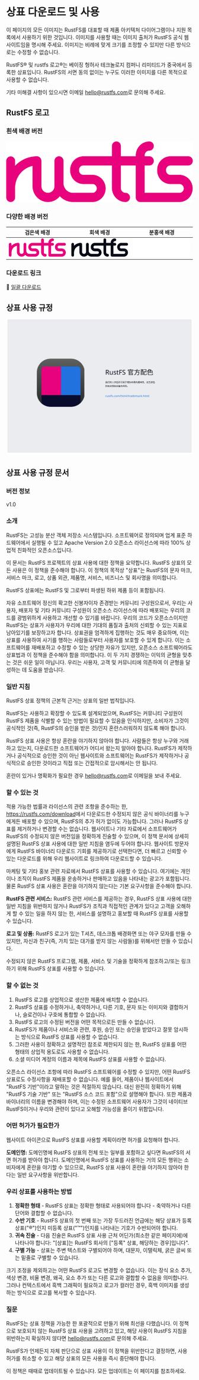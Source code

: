 # 상표 다운로드 및 사용

이 페이지의 모든 이미지는 RustFS를 대표할 때 제품 아키텍처 다이어그램이나 지원 목록에서 사용하기 위한 것입니다. 이미지를 사용할 때는 이미지 출처가 RustFS 공식 웹사이트임을 명시해 주세요. 이미지는 비례에 맞게 크기를 조정할 수 있지만 다른 방식으로는 수정할 수 없습니다.

RustFS® 및 rustfs 로고®는 베이징 헝허사 테크놀로지 컴퍼니 리미티드가 중국에서 등록한 상표입니다. RustFS의 서면 동의 없이는 누구도 이러한 이미지를 다른 목적으로 사용할 수 없습니다.

기타 미해결 사항이 있으시면 이메일 <hello@rustfs.com>로 문의해 주세요.

## RustFS 로고

### 흰색 배경 버전

![RustFS 로고 - 흰색 배경](./images/logo-white-bg.svg)

### 다양한 배경 버전

| 검은색 배경 | 회색 배경 | 분홍색 배경 |
|----------|----------|----------|
| ![RustFS 로고 - 검은색 배경](./images/logo-black-bg.svg) | ![RustFS 로고 - 회색 배경](./images/logo-gray-bg.svg) | ![RustFS 로고 - 분홍색 배경](./images/logo-pink-bg.svg) |

### 다운로드 링크

🔗 [일괄 다운로드](https://rustfs.com/images/trademark/logo.zip)

## 상표 사용 규정

![상표 사용 규정](./images/trademark-guidelines.svg)

## 상표 사용 규정 문서

### 버전 정보

v1.0

### 소개

RustFS는 고성능 분산 객체 저장소 시스템입니다. 소프트웨어로 정의되며 업계 표준 하드웨어에서 실행될 수 있고 Apache Version 2.0 오픈소스 라이선스에 따라 100% 상업적 친화적인 오픈소스입니다.

이 문서는 RustFS 프로젝트의 상표 사용에 대한 정책을 요약합니다. RustFS 상표의 모든 사용은 이 정책을 준수해야 합니다. 이 정책의 목적상 "상표"는 RustFS의 문자 마크, 서비스 마크, 로고, 상품 외관, 제품명, 서비스, 비즈니스 및 회사명을 의미합니다.

RustFS 상표에는 RustFS 및 그로부터 파생된 하위 제품 등이 포함됩니다.

자유 소프트웨어 정신의 확고한 신봉자이자 존경받는 커뮤니티 구성원으로서, 우리는 사용자, 배포자 및 기타 커뮤니티 구성원이 오픈소스 라이선스에 따라 배포되는 우리의 코드를 광범위하게 사용하고 개선할 수 있기를 바랍니다. 우리의 코드가 오픈소스이지만 RustFS는 상표가 사용자가 우리에 대한 기대의 품질과 출처의 신뢰할 수 있는 지표로 남아있기를 보장하고자 합니다. 상표권을 엄격하게 집행하는 것도 매우 중요하며, 이는 상표를 사용하여 사기를 행하는 사람들로부터 사용자를 보호할 수 있게 합니다. 이는 소프트웨어를 재배포하고 수정할 수 있는 상당한 자유가 있지만, 오픈소스 소프트웨어라도 상표법과 이 정책을 준수해야 함을 의미합니다. 이 두 가지 경쟁하는 이익의 균형을 맞추는 것은 쉬운 일이 아닙니다. 우리는 사용자, 고객 및 커뮤니티에 의존하여 이 균형을 달성하는 데 도움을 받습니다.

### 일반 지침

RustFS 상표 정책의 근본적 근거는 상표의 일반 법칙입니다.

RustFS는 사용하고 확장할 수 있도록 설계되었으며, RustFS는 커뮤니티 구성원이 RustFS 제품을 식별할 수 있는 방법이 필요할 수 있음을 인식하지만, 소비자가 그것이 공식적인 것(즉, RustFS의 승인을 받은 것)인지 혼란스러워하지 않도록 해야 합니다.

RustFS 상표 사용은 항상 혼란을 야기하지 않아야 합니다. 사람들은 항상 누구와 거래하고 있는지, 다운로드한 소프트웨어가 어디서 왔는지 알아야 합니다. RustFS가 제작하거나 공식적으로 승인한 것이 아닌 웹사이트와 소프트웨어는 RustFS가 제작하거나 공식적으로 승인한 것이라고 직접 또는 간접적으로 암시해서는 안 됩니다.

혼란이 있거나 명확화가 필요한 경우 <hello@rustfs.com>로 이메일을 보내 주세요.

### 할 수 있는 것

적용 가능한 법률과 라이선스의 관련 조항을 준수하는 한, <https://rustfs.com/download>에서 다운로드한 수정되지 않은 공식 바이너리를 누구에게든 배포할 수 있으며, RustFS의 추가 허가 없이도 가능합니다. 그러나 RustFS 상표를 제거하거나 변경할 수는 없습니다. 웹사이트나 기타 자료에서 소프트웨어가 RustFS의 수정되지 않은 버전임을 정확하게 진술할 수 있으며, 이 정책 문서에 상세히 설명된 RustFS 상표 사용에 대한 일반 지침을 염두에 두어야 합니다. 웹사이트 방문자에게 RustFS 바이너리 다운로드 기회를 제공하기로 선택한다면, 더 빠르고 신뢰할 수 있는 다운로드를 위해 우리 웹사이트로 링크하여 다운로드할 수 있습니다.

마케팅 및 기타 홍보 관련 자료에서 RustFS 상표를 사용할 수 있습니다. 여기에는 개인이나 조직이 RustFS 제품을 운송하거나 판매하고 있음을 나타내는 광고가 포함됩니다. 물론 RustFS 상표 사용은 혼란을 야기하지 않는다는 기본 요구사항을 준수해야 합니다.

**RustFS 관련 서비스:** RustFS 관련 서비스를 제공하는 경우, RustFS 상표 사용에 대한 일반 지침을 위반하지 않거나 RustFS가 조직과 직접적인 관계가 있다고 고객을 오해하게 할 수 있는 일을 하지 않는 한, 서비스를 설명하고 홍보할 때 RustFS 상표를 사용할 수 있습니다.

**로고 및 상품:** RustFS 로고가 있는 T셔츠, 데스크톱 배경화면 또는 야구 모자를 만들 수 있지만, 자신과 친구(즉, 가치 있는 대가를 받지 않는 사람들)를 위해서만 만들 수 있습니다.

수정되지 않은 RustFS 프로그램, 제품, 서비스 및 기술을 정확하게 참조하고/또는 링크하기 위해 RustFS 상표를 사용할 수 있습니다.

### 할 수 없는 것

1. RustFS 로고를 상업적으로 생산한 제품에 배치할 수 없습니다.
2. RustFS 상표를 수정하거나, 축약하거나, 다른 기호, 문자 또는 이미지와 결합하거나, 슬로건이나 구호에 통합할 수 없습니다.
3. RustFS 로고의 수정된 버전을 어떤 목적으로든 만들 수 없습니다.
4. RustFS가 제품이나 서비스와 관련, 후원, 승인 또는 승인을 받았다고 잘못 암시하는 방식으로 RustFS 상표를 사용할 수 없습니다.
5. 그러한 사용이 정확하고 설명적인 참조로 제한되지 않는 한, RustFS 상표를 어떤 형태의 상업적 용도로도 사용할 수 없습니다.
6. 소셜 미디어 계정의 이름과 제목에 RustFS 상표를 사용할 수 없습니다.

오픈소스 라이선스 조항에 따라 RustFS 소프트웨어를 수정할 수 있지만, 어떤 RustFS 상표로도 수정사항을 재배포할 수 없습니다. 예를 들어, 제품이나 웹사이트에서 "RustFS 기반"이라고 말하는 것은 적절하지 않습니다. 대신 완전히 정확하기 위해 "RustFS 기술 기반" 또는 "RustFS 소스 코드 포함"으로 설명해야 합니다. 또한 제품과 바이너리의 이름을 변경해야 하며, 이는 수정된 소프트웨어 사용자가 그것이 네이티브 RustFS이거나 우리와 관련이 있다고 오해할 가능성을 줄이기 위함입니다.

### 어떤 허가가 필요한가

웹사이트 아이콘으로 RustFS 상표를 사용할 계획이라면 허가를 요청해야 합니다.

**도메인명:** 도메인명에 RustFS 상표의 전체 또는 일부를 포함하고 싶다면 RustFS의 서면 허가를 받아야 합니다. 도메인명에서 RustFS 상표를 사용하는 거의 모든 행위는 소비자에게 혼란을 야기할 수 있으므로, RustFS 상표 사용이 혼란을 야기하지 않아야 한다는 일반 요구사항을 위반합니다.

### 우리 상표를 사용하는 방법

1. **정확한 형태** - RustFS 상표는 정확한 형태로 사용되어야 합니다 - 축약하거나 다른 단어와 결합할 수 없습니다.
2. **수반 기호** - RustFS 상표의 첫 번째 또는 가장 두드러진 언급에는 해당 상표가 등록 상표("®")인지 미등록 상표("™")인지를 나타내는 기호가 수반되어야 합니다.
3. **귀속 진술** - 다음 진술은 RustFS 상표 사용 근처 어딘가(최소한 같은 페이지에)에 나타나야 합니다: "[상표]는 RustFS 회사의 ["등록" 상표, 해당하는 경우]입니다".
4. **구별 가능** - 상표는 주변 텍스트와 구별되어야 하며, 대문자, 이탤릭체, 굵은 글씨 또는 밑줄로 구별할 수 있습니다.

크기 조정을 제외하고는 어떤 RustFS 로고도 변경할 수 없습니다. 이는 장식 요소 추가, 색상 변경, 비율 변경, 왜곡, 요소 추가 또는 다른 로고와 결합할 수 없음을 의미합니다. 그러나 컨텍스트에서 흑백 그래픽이 필요하고 로고가 컬러인 경우, 흑백 이미지를 생성하는 방식으로 로고를 복사할 수 있습니다.

### 질문

RustFS는 상표 정책을 가능한 한 포괄적으로 만들기 위해 최선을 다했습니다. 이 정책으로 보호되지 않는 RustFS 상표 사용을 고려하고 있고, 해당 사용이 RustFS 지침을 위반하는지 확실하지 않다면 <hello@rustfs.com>로 문의해 주세요.

RustFS가 언제든지 자체 판단으로 상표 사용이 이 정책을 위반한다고 결정하면, 사용 허가를 취소할 수 있고 해당 상표의 모든 사용을 즉시 중단해야 합니다.

이 정책은 때때로 업데이트될 수 있습니다. 모든 업데이트는 이 페이지를 참조하세요.
